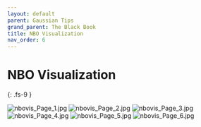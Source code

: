 ```yaml
---
layout: default
parent: Gaussian Tips
grand_parent: The Black Book
title: NBO Visualization
nav_order: 6
---
```


# NBO Visualization
{: .fs-9 }

<img alt="nbovis_Page_1.jpg" src="https://github.com/np3wu/Spydur_Guide/blob/documentation/images/blackbook/nbovis_Page_1.jpg?raw=true" data-hpc="true" class="Box-sc-g0xbh4-0 kzRgrI">

<img alt="nbovis_Page_2.jpg" src="https://github.com/np3wu/Spydur_Guide/blob/documentation/images/blackbook/nbovis_Page_2.jpg?raw=true" data-hpc="true" class="Box-sc-g0xbh4-0 kzRgrI">

<img alt="nbovis_Page_3.jpg" src="https://github.com/np3wu/Spydur_Guide/blob/documentation/images/blackbook/nbovis_Page_3.jpg?raw=true" data-hpc="true" class="Box-sc-g0xbh4-0 kzRgrI">

<img alt="nbovis_Page_4.jpg" src="https://github.com/np3wu/Spydur_Guide/blob/documentation/images/blackbook/nbovis_Page_4.jpg?raw=true" data-hpc="true" class="Box-sc-g0xbh4-0 kzRgrI">

<img alt="nbovis_Page_5.jpg" src="https://github.com/np3wu/Spydur_Guide/blob/documentation/images/blackbook/nbovis_Page_5.jpg?raw=true" data-hpc="true" class="Box-sc-g0xbh4-0 kzRgrI">

<img alt="nbovis_Page_6.jpg" src="https://github.com/np3wu/Spydur_Guide/blob/documentation/images/blackbook/nbovis_Page_6.jpg?raw=true" data-hpc="true" class="Box-sc-g0xbh4-0 kzRgrI">